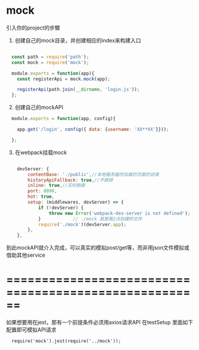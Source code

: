 # mock

引入你的project的步驟

1. 创建自己的mock目录，并创建相应的index来构建入口
```javascript

  const path = require('path');
  const mock = require('mock');

  module.exports = function(app){
    const registerApi = mock.mock(app);

    registerApi(path.join(__dirname, 'login.js'));
  };

```

2. 创建自己的mockAPI
```javascript
  module.exports = function(app, config){

    app.get('/login', config({ data: {username: 'XX**XX'}}));

  };
```

3. 在webpack挂载mock
```javascript

    devServer: {
        contentBase: './public',//本地服务器所加载的页面的目录
        historyApiFallback: true,//不跳转
        inline: true,//实时刷新
        port: 8090,
        hot: true,
        setup: (middlewares, devServer) => {
            if (!devServer) {
                throw new Error('webpack-dev-server is not defined');
            }            // ./mock 就是第2点创建的文件
            require('./mock')(devServer.app);
        },
    },

```

到此mockAPI就介入完成，可以真实的模拟post/get等，而非用json文件模拟或借助其他service

======================================================
======================================================


如果想要用在jest，那有一个前提条件必须用axios请求API
在testSetup 里面如下配置即可模拟API请求
```
  require('mock').jest(require('../mock'));

```
